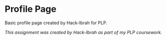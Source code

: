 # Profile Page
Basic profile page created by Hack-Ibrah for PLP.

_This assignment was created by Hack-Ibrah as part of my PLP coursework._
